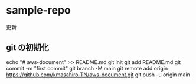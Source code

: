 # sample-repo

更新

## git の初期化

echo "# aws-document" >> README.md
git init
git add README.md
git commit -m "first commit"
git branch -M main
git remote add origin https://github.com/kmasahiro-TN/aws-document.git
git push -u origin main

